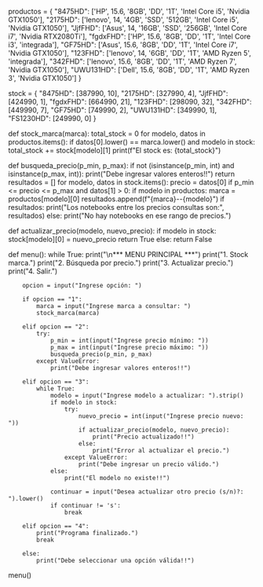 productos = {
    "8475HD": ['HP', 15.6, '8GB', 'DD', '1T', 'Intel Core i5', 'Nvidia GTX1050'],
    "2175HD": ['lenovo', 14, '4GB', 'SSD', '512GB', 'Intel Core i5', 'Nvidia GTX1050'],
    "JjfFHD": ['Asus', 14, '16GB', 'SSD', '256GB', 'Intel Core i7', 'Nvidia RTX2080Ti'],
    "fgdxFHD": ['HP', 15.6, '8GB', 'DD', '1T', 'Intel Core i3', 'integrada'],
    "GF75HD": ['Asus', 15.6, '8GB', 'DD', '1T', 'Intel Core i7', 'Nvidia GTX1050'],
    "123FHD": ['lenovo', 14, '6GB', 'DD', '1T', 'AMD Ryzen 5', 'integrada'],
    "342FHD": ['lenovo', 15.6, '8GB', 'DD', '1T', 'AMD Ryzen 7', 'Nvidia GTX1050'],
    "UWU131HD": ['Dell', 15.6, '8GB', 'DD', '1T', 'AMD Ryzen 3', 'Nvidia GTX1050']
}

stock = {
    "8475HD": [387990, 10],
    "2175HD": [327990, 4],
    "JjfFHD": [424990, 1],
    "fgdxFHD": [664990, 21],
    "123FHD": [298090, 32],
    "342FHD": [449990, 7],
    "GF75HD": [749990, 2],
    "UWU131HD": [349990, 1],
    "FS1230HD": [249990, 0]
}

def stock_marca(marca):
    total_stock = 0
    for modelo, datos in productos.items():
        if datos[0].lower() == marca.lower() and modelo in stock:
            total_stock += stock[modelo][1]
    print(f"El stock es: {total_stock}")

def busqueda_precio(p_min, p_max):
    if not (isinstance(p_min, int) and isinstance(p_max, int)):
        print("Debe ingresar valores enteros!!")
        return
    resultados = []
    for modelo, datos in stock.items():
        precio = datos[0]
        if p_min <= precio <= p_max and datos[1] > 0:
            if modelo in productos:
                marca = productos[modelo][0]
                resultados.append(f"{marca}--{modelo}")
    if resultados:
        print("Los notebooks entre los precios consultas son:", resultados)
    else:
        print("No hay notebooks en ese rango de precios.")

def actualizar_precio(modelo, nuevo_precio):
    if modelo in stock:
        stock[modelo][0] = nuevo_precio
        return True
    else:
        return False

def menu():
    while True:
        print("\n*** MENU PRINCIPAL ***")
        print("1. Stock marca.")
        print("2. Búsqueda por precio.")
        print("3. Actualizar precio.")
        print("4. Salir.")
        
        opcion = input("Ingrese opción: ")
        
        if opcion == "1":
            marca = input("Ingrese marca a consultar: ")
            stock_marca(marca)
        
        elif opcion == "2":
            try:
                p_min = int(input("Ingrese precio mínimo: "))
                p_max = int(input("Ingrese precio máximo: "))
                busqueda_precio(p_min, p_max)
            except ValueError:
                print("Debe ingresar valores enteros!!")
        
        elif opcion == "3":
            while True:
                modelo = input("Ingrese modelo a actualizar: ").strip()
                if modelo in stock:
                    try:
                        nuevo_precio = int(input("Ingrese precio nuevo: "))
                        if actualizar_precio(modelo, nuevo_precio):
                            print("Precio actualizado!!")
                        else:
                            print("Error al actualizar el precio.")
                    except ValueError:
                        print("Debe ingresar un precio válido.")
                else:
                    print("El modelo no existe!!")

                continuar = input("Desea actualizar otro precio (s/n)?: ").lower()
                if continuar != 's':
                    break
        
        elif opcion == "4":
            print("Programa finalizado.")
            break
        
        else:
            print("Debe seleccionar una opción válida!!")

menu()
